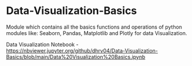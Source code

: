 # Data-Visualization-Basics
Module which contains all the basics functions and operations of python modules like: Seaborn, Pandas, Matplotlib and Plotly for data Visualization.

Data Visualization Notebook - https://nbviewer.jupyter.org/github/dhrv04/Data-Visualization-Basics/blob/main/Data%20Visualization%20Basics.ipynb 
